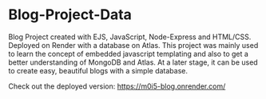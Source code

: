 # Blog-Project-Data
Blog Project created with EJS, JavaScript, Node-Express and HTML/CSS. Deployed on Render with a database on Atlas. 
This project was mainly used to learn the concept of embedded javascript templating and also to get a better understanding of MongoDB and Atlas. 
At a later stage, it can be used to create easy, beautiful blogs with a simple database. 

Check out the deployed version:
https://m0i5-blog.onrender.com/
